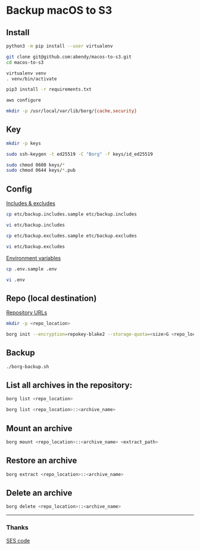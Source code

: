 # Backup macOS to S3

## Install

```sh
python3 -m pip install --user virtualenv

git clone git@github.com:abendy/macos-to-s3.git
cd macos-to-s3

virtualenv venv
. venv/bin/activate

pip3 install -r requirements.txt

aws configure

mkdir -p /usr/local/var/lib/borg/{cache,security}
```

## Key

```sh
mkdir -p keys

sudo ssh-keygen -t ed25519 -C "Borg" -f keys/id_ed25519

sudo chmod 0600 keys/*
sudo chmod 0644 keys/*.pub
```

## Config

[Includes & excludes](https://borgbackup.readthedocs.io/en/stable/usage/help.html#borg-help-patterns)

```sh
cp etc/backup.includes.sample etc/backup.includes

vi etc/backup.includes

cp etc/backup.excludes.sample etc/backup.excludes

vi etc/backup.excludes
```

[Environment variables](https://borgbackup.readthedocs.io/en/stable/usage/general.html#environment-variables)

```sh
cp .env.sample .env

vi .env
```

## Repo (local destination)

[Repository URLs](https://borgbackup.readthedocs.io/en/stable/usage/general.html#repository-urls)

```sh
mkdir -p <repo_location>

borg init --encryption=repokey-blake2 --storage-quota=<size>G <repo_location>
```

## Backup

```sh
./borg-backup.sh
```

## List all archives in the repository:

```sh
borg list <repo_location>

borg list <repo_location>::<archive_name>
```

## Mount an archive

```sh
borg mount <repo_location>::<archive_name> <extract_path>
```

## Restore an archive

```sh
borg extract <repo_location>::<archive_name>
```

## Delete an archive

```sh
borg delete <repo_location>::<archive_name>
```

***

### Thanks

[SES code](https://github.com/baturorkun/aws-ses-sender)
